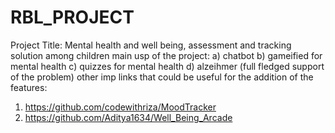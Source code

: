 # RBL_PROJECT
Project Title: Mental health and well being, assessment and tracking solution among children
main usp of the project:
a) chatbot
b) gameified for mental health
c) quizzes for mental health
d) alzeihmer (full fledged support of the problem)
 other imp links that could be useful for the addition of the features:
 1) https://github.com/codewithriza/MoodTracker
 2) https://github.com/Aditya1634/Well_Being_Arcade
